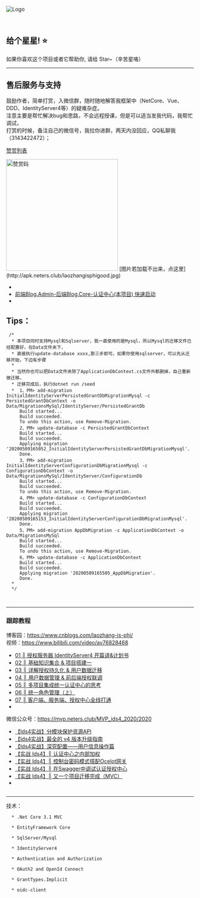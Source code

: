 ﻿
![Logo](https://github.com/anjoy8/Blog.IdentityServer/blob/master/Blog.IdentityServer/wwwroot/logofull.png)

&nbsp;
&nbsp;

## 给个星星! ⭐️
如果你喜欢这个项目或者它帮助你, 请给 Star~（辛苦星咯）

*********************************************************

  
## 售后服务与支持  

鼓励作者，简单打赏，入微信群，随时随地解答我框架中（NetCore、Vue、DDD、IdentityServer4等）的疑难杂症。     
注意主要是帮忙解决bug和思路，不会远程授课，但是可以适当发我代码，我帮忙调试，       
打赏的时候，备注自己的微信号，我拉你进群，两天内没回应，QQ私聊我（3143422472）；   

[赞赏列表](http://apk.neters.club/.doc/Contribution/)  

 
<img src="http://apk.neters.club/laozhangisphigood.jpg" alt="赞赏码" width="300" >
[图片若加载不出来，点这里](http://apk.neters.club/laozhangisphigood.jpg)

  <ul>
<li></li>
<li><a id="post_title_link_10529982" href="https://www.bilibili.com/video/BV1vC4y1p7Za?p=14">前端Blog.Admin-后端Blog.Core-认证中心(本项目) 快速启动 </a></li>
<li></li>
</ul>

## Tips：
```
 /*
  * 本项目同时支持Mysql和Sqlserver，我一直使用的是Mysql，所以Mysql的迁移文件已经配置好，在Data文件夹下，
  * 直接执行update-database xxxx,那三步即可。如果你使用sqlserver，可以先从迁移开始，下边有步骤
  * 
  * 当然你也可以把Data文件夹除了ApplicationDbContext.cs文件外都删掉，自己重新做迁移。
  * 迁移完成后，执行dotnet run /seed
  *  1、PM> add-migration InitialIdentityServerPersistedGrantDbMigrationMysql -c PersistedGrantDbContext -o Data/MigrationsMySql/IdentityServer/PersistedGrantDb 
     Build started...
     Build succeeded.
     To undo this action, use Remove-Migration.
     2、PM> update-database -c PersistedGrantDbContext
     Build started...
     Build succeeded.
     Applying migration '20200509165052_InitialIdentityServerPersistedGrantDbMigrationMysql'.
     Done.
     3、PM> add-migration InitialIdentityServerConfigurationDbMigrationMysql -c ConfigurationDbContext -o Data/MigrationsMySql/IdentityServer/ConfigurationDb
     Build started...
     Build succeeded.
     To undo this action, use Remove-Migration.
     4、PM> update-database -c ConfigurationDbContext
     Build started...
     Build succeeded.
     Applying migration '20200509165153_InitialIdentityServerConfigurationDbMigrationMysql'.
     Done.
     5、PM> add-migration AppDbMigration -c ApplicationDbContext -o Data/MigrationsMySql
     Build started...
     Build succeeded.
     To undo this action, use Remove-Migration.
     6、PM> update-database -c ApplicationDbContext
     Build started...
     Build succeeded.
     Applying migration '20200509165505_AppDbMigration'.
     Done.
  * 
  */



```


*****************************************************
### 跟踪教程


博客园：https://www.cnblogs.com/laozhang-is-phi/  
视频：https://www.bilibili.com/video/av76828468  

<ul>
<li><a id="post_title_link_10483922" href="https://www.cnblogs.com/laozhang-is-phi/p/10483922.html">01 ║ 授权服务器 IdentityServer4 开篇讲&amp;计划书</a></li>
<li><a id="post_title_link_10529982" href="https://www.cnblogs.com/laozhang-is-phi/p/10529982.html">02 ║ 基础知识集合 &amp; 项目搭建一</a></li>
<li><a id="post_title_link_10660403" href="https://www.cnblogs.com/laozhang-is-phi/p/10660403.html">03 ║ 详解授权持久化 &amp; 用户数据迁移</a></li>
<li><a id="post_title_link_10911438" href="https://www.cnblogs.com/laozhang-is-phi/p/10911438.html">04 ║ 用户数据管理 &amp; 前后端授权联调</a></li>
<li><a class="entry" href="https://www.cnblogs.com/laozhang-is-phi/p/11844395.html" target="_blank">05 ║ 多项目集成统一认证中心的思考</a></li>
<li><a class="entry" href="https://www.cnblogs.com/laozhang-is-phi/p/rolemanager-one.html" target="_blank">06 ║ 统一角色管理（上）</a>&nbsp;</li>
<li><a class="entry" href="https://www.cnblogs.com/laozhang-is-phi/p/vue-core-ids.html" target="_blank">07 ║ 客户端、服务端、授权中心全线打通</a>&nbsp;</li>
<li></li>
</ul>



微信公众号：https://mvp.neters.club/MVP_ids4_2020/2020  

<ul>
<li><a id="post_title_link_10483922" href="http://apk.neters.club/api/Blog/GoUrl?id=133">【Ids4实战】分模块保护资源API</a></li>
<li><a id="post_title_link_10529982" href="http://apk.neters.club/api/Blog/GoUrl?id=130">【Ids4实战】最全的 v4 版本升级指南</a></li>
<li><a id="post_title_link_10660403" href="http://apk.neters.club/api/Blog/GoUrl?id=74">【Ids4实战】深究配置——用户信息操作篇</a></li>
<li><a id="post_title_link_10911438" href="http://apk.neters.club/api/Blog/GoUrl?id=73">【实战 Ids4】║ 认证中心之内部加权</a></li>
<li><a class="entry" href="http://apk.neters.club/api/Blog/GoUrl?id=72" target="_blank">【实战 Ids4】║ 控制台密码模式搭配Ocelot网关</a></li>
<li><a class="entry" href="http://apk.neters.club/api/Blog/GoUrl?id=71" target="_blank">【实战 Ids4】║ 在Swagger中调试认证授权中心</a>&nbsp;</li>
<li><a class="entry" href="http://apk.neters.club/api/Blog/GoUrl?id=70" target="_blank">【实战 Ids4】║ 又一个项目迁移完成（MVC）</a>&nbsp;</li>
<li></li>
</ul>

```
```



**************************************************************

  技术：

      * .Net Core 3.1 MVC
      
      * EntityFramework Core
      
      * SqlServer/Mysql

      * IdentityServer4

      * Authentication and Authorization

      * OAuth2 and OpenId Connect

      * GrantTypes.Implicit

      * oidc-client
      
      



 
